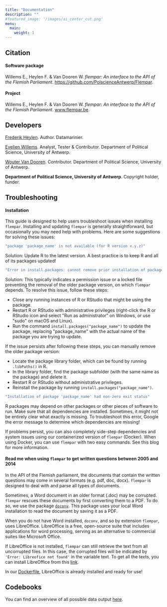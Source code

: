 ```yaml
---
title: "Documentation"
description: ""
#featured_image: '/images/ai_center_cut.png'
menu:
  main:
    weight: 1
---
```


## Citation
#### Software package
Willems E., Heylen F. & Van Dooren W. *flempar: An interface to the API of the Flemish Parliament*. https://github.com/PolscienceAntwerp/Flempar. 
#### Project
Willems E., Heylen F. & Van Dooren W. *flempar: An interface to the API of the Flemish Parliament*. www.flempar.be. 



## Developers
[Frederik Heylen](https://datamarinier.be/team.html). Author. Datamarinier.

[Evelien Willems](https://evelienwillems.be/). Analyst, Tester & Contributor. Department of Political Science, University of Antwerp.

[Wouter Van Dooren](https://www.woutervandooren.eu/). Contributor. Department of Political Science, University of Antwerp.

**Department of Political Science, University of Antwerp**. Copyright holder, funder.

## Troubleshooting

#### Installation 

This guide is designed to help users troubleshoot issues when installing `flempar`. Installing and updating `flempar` is generally straightforward, but occasionally you may need help with problems. Here are some suggestions for solving these issues:

```r 
"package 'package_name' is not available (for R version x.y.z)"
```

Solution: Update R to the latest version. A best practice is to keep R and all of its packages updated!

```r 
"Error in install.packages: cannot remove prior installation of package ‘some package’"
```

Solution: This typically indicates a permission issue or a locked file preventing the removal of the older package version, on which `flempar` depends. To resolve this issue, follow these steps:
- Close any running instances of R or RStudio that might be using the package.
- Restart R or RStudio with administrative privileges (right-click the R or RStudio icon and select "Run as administrator" on Windows, or use "sudo" on macOS and Linux).
- Run the command `install.packages("package_name")` to update the package, replacing "package_name" with the actual name of the package you are trying to update.

If the issue persists after following these steps, you can manually remove the older package version:
- Locate the package library folder, which can be found by running `.libPaths()` in R.
- In the library folder, find the package subfolder (with the same name as the package) and delete it.
- Restart R or RStudio without administrative privileges.
- Reinstall the package by running `install.packages("package_name")`.

```r 
"Installation of package 'package_name' had non-zero exit status"
```

R packages may depend on other packages or other pieces of software to run. Make sure that all dependencies are installed. Sometimes, it might not be entirely clear what exactly is missing. To troubleshoot this error, Google the error message to determine which dependencies are missing!


If problems persist, you can also completely side-step dependencies and system issues using our containerized version of `flempar` (Docker). When using Docker, you can use `flempar` with two easy commands. See this blog for more information. 

#### Read me when using `flempar` to get written questions between 2005 and 2014

In the API of the Flemish parliament, the documents that contain the written questions may come in several formats (e.g. pdf, doc, docx). `flempar` is designed to deal with and parse all types of documents. 

Sometimes, a Word document in an older format (.doc) may be corrupted. `flempar` rescues these documents by first converting them to a PDF. To do so, we use the package [`doconv`](https://cran.r-project.org/web/packages/doconv/index.html). This package uses your local Word installation to read the document by saving it as a PDF. 

When you do not have Word installed, `doconv`, and so by extension `flempar`, uses LibreOffice. LibreOffice is a free, open-source suite that includes applications for word processing, serving as an alternative to commercial suites like Microsoft Office.

If LibreOffice is not installed, `flempar` can still retrieve the text from all uncorrupted files. In this case, the corrupted files will be indicated by `'Error: Libreofice not found'` in the variable text. To get all the texts, you can install LibreOffice from this [link](https://www.libreoffice.org/download/download-libreoffice/). 

In our [Dockerfile](https://hub.docker.com/r/datamarinier/flempar), LibreOffice is already installed and ready for use!


## Codebooks

You can find an overview of all possible data output  [here](https://docs.google.com/spreadsheets/d/1x4E3nK1ymuOqAB37y0n1XBFF5GbsJ58CJoZvdqmA70c/edit?usp=sharing). 

